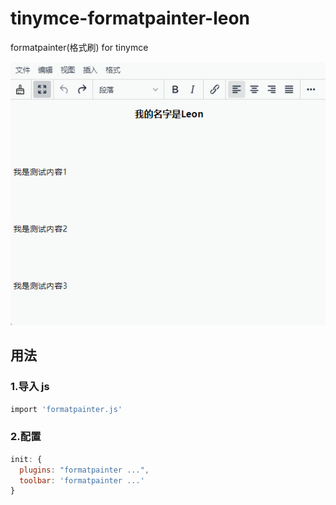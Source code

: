 # tinymce-formatpainter-leon

formatpainter(格式刷) for tinymce

![example](./example.gif)

## 用法

### 1.导入 js

```bash
import 'formatpainter.js'
```

### 2.配置

```js
init: {
  plugins: "formatpainter ...",
  toolbar: 'formatpainter ...'
}
```
